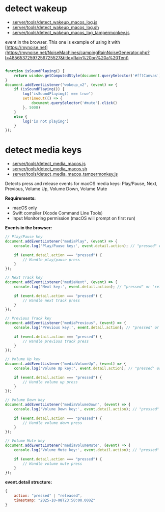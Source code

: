
# detect wakeup

- [server/tools/detect_wakeup_macos_log.js](server/tools/detect_wakeup_macos_log.js)
- [server/tools/detect_wakeup_macos_log.sh](server/tools/detect_wakeup_macos_log.sh)
- [server/tools/detect_wakeup_macos_log_tampermonkey.js](server/tools/detect_wakeup_macos_log_tampermonkey.js)

event in the browser. This one is example of using it with [https://mynoise.net](https://mynoise.net/NoiseMachines/campingRainNoiseGenerator.php?l=48565372597259725527&title=Rain%20on%20a%20Tent)

```js

function isSoundPlaying() {
    return window.getComputedStyle(document.querySelector('#fftCanvas'), null).getPropertyValue("display") === 'block'
}
document.addEventListener("wokeup_v2", (event) => {
    if (isSoundPlaying()) {
        log('isSoundPlaying() === true')
        setTimeout(() => {
            document.querySelector('#mute').click()
        }, 5000)
    }
    else {
        log('is not playing')
    }
});

```

# detect media keys

- [server/tools/detect_media_macos.js](server/tools/detect_media_macos.js)
- [server/tools/detect_media_macos.sh](server/tools/detect_media_macos.sh)
- [server/tools/detect_media_macos_tampermonkey.js](server/tools/detect_media_macos_tampermonkey.js)

Detects press and release events for macOS media keys: Play/Pause, Next, Previous, Volume Up, Volume Down, Volume Mute

**Requirements:**
- macOS only
- Swift compiler (Xcode Command Line Tools)
- Input Monitoring permission (macOS will prompt on first run)

**Events in the browser:**

```js
// Play/Pause key
document.addEventListener("mediaPlay", (event) => {
    console.log('Play/Pause key:', event.detail.action); // "pressed" or "released"
    
    if (event.detail.action === "pressed") {
        // Handle play/pause press
    }
});

// Next Track key
document.addEventListener("mediaNext", (event) => {
    console.log('Next key:', event.detail.action); // "pressed" or "released"
    
    if (event.detail.action === "pressed") {
        // Handle next track press
    }
});

// Previous Track key
document.addEventListener("mediaPrevious", (event) => {
    console.log('Previous key:', event.detail.action); // "pressed" or "released"
    
    if (event.detail.action === "pressed") {
        // Handle previous track press
    }
});

// Volume Up key
document.addEventListener("mediaVolumeUp", (event) => {
    console.log('Volume Up key:', event.detail.action); // "pressed" or "released"
    
    if (event.detail.action === "pressed") {
        // Handle volume up press
    }
});

// Volume Down key
document.addEventListener("mediaVolumeDown", (event) => {
    console.log('Volume Down key:', event.detail.action); // "pressed" or "released"
    
    if (event.detail.action === "pressed") {
        // Handle volume down press
    }
});

// Volume Mute key
document.addEventListener("mediaVolumeMute", (event) => {
    console.log('Volume Mute key:', event.detail.action); // "pressed" or "released"
    
    if (event.detail.action === "pressed") {
        // Handle volume mute press
    }
});
```

**event.detail structure:**
```js
{
    action: "pressed" | "released",
    timestamp: "2025-10-08T23:50:00.000Z"
}
```